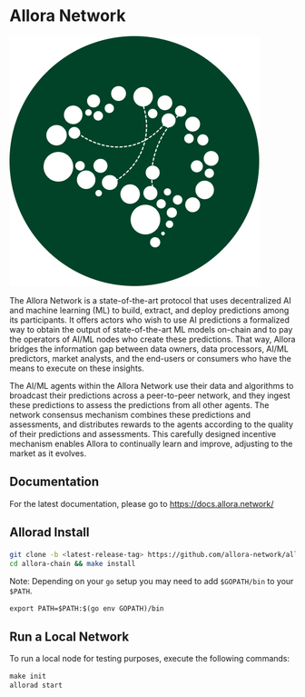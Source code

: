 # Allora Network

![Banner!](assets/AlloraLogo.png)

The Allora Network is a state-of-the-art protocol that uses decentralized AI and machine learning (ML) to build, extract, and deploy predictions among its participants. It offers actors who wish to use AI predictions a formalized way to obtain the output of state-of-the-art ML models on-chain and to pay the operators of AI/ML nodes who create these predictions. That way, Allora bridges the information gap between data owners, data processors, AI/ML predictors, market analysts, and the end-users or consumers who have the means to execute on these insights.

The AI/ML agents within the Allora Network use their data and algorithms to broadcast their predictions across a peer-to-peer network, and they ingest these predictions to assess the predictions from all other agents. The network consensus mechanism combines these predictions and assessments, and distributes rewards to the agents according to the quality of their predictions and assessments. This carefully designed incentive mechanism enables Allora to continually learn and improve, adjusting to the market as it evolves.

## Documentation
For the latest documentation, please go to https://docs.allora.network/

## Allorad Install

```sh
git clone -b <latest-release-tag> https://github.com/allora-network/allora-chain.git
cd allora-chain && make install
```

Note: Depending on your `go` setup you may need to add `$GOPATH/bin` to your `$PATH`.

```
export PATH=$PATH:$(go env GOPATH)/bin
```

## Run a Local Network
To run a local node for testing purposes, execute the following commands:
```
make init
allorad start
```

